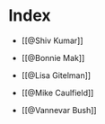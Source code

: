# Index

- [[@Shiv Kumar]]

- [[@Bonnie Mak]]

- [[@Lisa Gitelman]]

- [[@Mike Caulfield]]

- [[@Vannevar Bush]]
